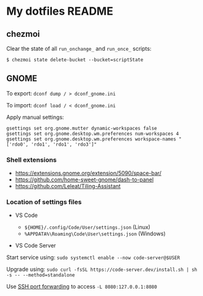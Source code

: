 # My dotfiles README

## chezmoi

Clear the state of all `run_onchange_` and `run_once_` scripts:

```
$ chezmoi state delete-bucket --bucket=scriptState
```

## GNOME

To export: `dconf dump / > dconf_gnome.ini`

To import: `dconf load / < dconf_gnome.ini`

Apply manual settings:

```
gsettings set org.gnome.mutter dynamic-workspaces false
gsettings set org.gnome.desktop.wm.preferences num-workspaces 4
gsettings set org.gnome.desktop.wm.preferences workspace-names "['rdo0', 'rdo1', 'rdo1', 'rdo3']"
```

### Shell extensions

- https://extensions.gnome.org/extension/5090/space-bar/
- https://github.com/home-sweet-gnome/dash-to-panel
- https://github.com/Leleat/Tiling-Assistant

### Location of settings files

- VS Code
  - `${HOME}/.config/Code/User/settings.json` (Linux)
  - `%APPDATA%\Roaming\Code\User\settings.json` (Windows)

- VS Code Server

Start service using: `sudo systemctl enable --now code-server@$USER`

Upgrade using: `sudo curl -fsSL https://code-server.dev/install.sh | sh -s -- --method=standalone`

Use
[SSH port forwarding](https://github.com/coder/code-server/blob/main/docs/guide.md)
to access `-L 8080:127.0.0.1:8080`

